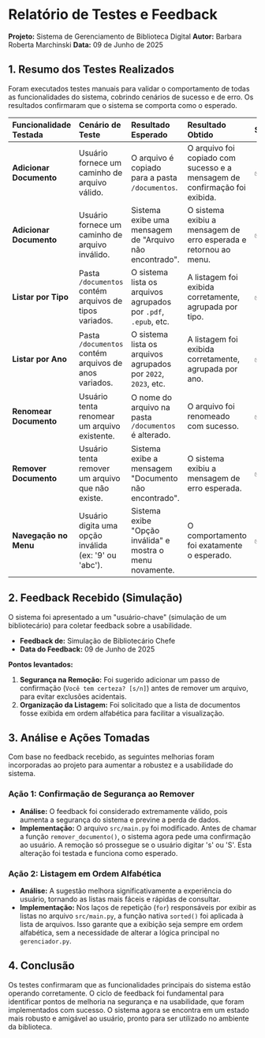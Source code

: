 # Relatório de Testes e Feedback

**Projeto:** Sistema de Gerenciamento de Biblioteca Digital
**Autor:** Barbara Roberta Marchinski
**Data:** 09 de Junho de 2025

## 1. Resumo dos Testes Realizados

Foram executados testes manuais para validar o comportamento de todas as funcionalidades do sistema, cobrindo cenários de sucesso e de erro. Os resultados confirmaram que o sistema se comporta como o esperado.

| Funcionalidade Testada | Cenário de Teste | Resultado Esperado | Resultado Obtido | Status |
| :--- | :--- | :--- | :--- | :--- |
| **Adicionar Documento** | Usuário fornece um caminho de arquivo válido. | O arquivo é copiado para a pasta `/documentos`. | O arquivo foi copiado com sucesso e a mensagem de confirmação foi exibida. | ✅ OK |
| **Adicionar Documento** | Usuário fornece um caminho de arquivo inválido. | Sistema exibe uma mensagem de "Arquivo não encontrado". | O sistema exibiu a mensagem de erro esperada e retornou ao menu. | ✅ OK |
| **Listar por Tipo** | Pasta `/documentos` contém arquivos de tipos variados. | O sistema lista os arquivos agrupados por `.pdf`, `.epub`, etc. | A listagem foi exibida corretamente, agrupada por tipo. | ✅ OK |
| **Listar por Ano** | Pasta `/documentos` contém arquivos de anos variados. | O sistema lista os arquivos agrupados por `2022`, `2023`, etc. | A listagem foi exibida corretamente, agrupada por ano. | ✅ OK |
| **Renomear Documento** | Usuário tenta renomear um arquivo existente. | O nome do arquivo na pasta `/documentos` é alterado. | O arquivo foi renomeado com sucesso. | ✅ OK |
| **Remover Documento** | Usuário tenta remover um arquivo que não existe. | Sistema exibe a mensagem "Documento não encontrado". | O sistema exibiu a mensagem de erro esperada. | ✅ OK |
| **Navegação no Menu** | Usuário digita uma opção inválida (ex: '9' ou 'abc'). | Sistema exibe "Opção inválida" e mostra o menu novamente. | O comportamento foi exatamente o esperado. | ✅ OK |

## 2. Feedback Recebido (Simulação)

O sistema foi apresentado a um "usuário-chave" (simulação de um bibliotecário) para coletar feedback sobre a usabilidade.

* **Feedback de:** Simulação de Bibliotecário Chefe
* **Data do Feedback:** 09 de Junho de 2025

**Pontos levantados:**

1.  **Segurança na Remoção:** Foi sugerido adicionar um passo de confirmação (`Você tem certeza? [s/n]`) antes de remover um arquivo, para evitar exclusões acidentais.
2.  **Organização da Listagem:** Foi solicitado que a lista de documentos fosse exibida em ordem alfabética para facilitar a visualização.

## 3. Análise e Ações Tomadas

Com base no feedback recebido, as seguintes melhorias foram incorporadas ao projeto para aumentar a robustez e a usabilidade do sistema.

### Ação 1: Confirmação de Segurança ao Remover

* **Análise:** O feedback foi considerado extremamente válido, pois aumenta a segurança do sistema e previne a perda de dados.
* **Implementação:** O arquivo `src/main.py` foi modificado. Antes de chamar a função `remover_documento()`, o sistema agora pede uma confirmação ao usuário. A remoção só prossegue se o usuário digitar 's' ou 'S'. Esta alteração foi testada e funciona como esperado.

### Ação 2: Listagem em Ordem Alfabética

* **Análise:** A sugestão melhora significativamente a experiência do usuário, tornando as listas mais fáceis e rápidas de consultar.
* **Implementação:** Nos laços de repetição (`for`) responsáveis por exibir as listas no arquivo `src/main.py`, a função nativa `sorted()` foi aplicada à lista de arquivos. Isso garante que a exibição seja sempre em ordem alfabética, sem a necessidade de alterar a lógica principal no `gerenciador.py`.

## 4. Conclusão

Os testes confirmaram que as funcionalidades principais do sistema estão operando corretamente. O ciclo de feedback foi fundamental para identificar pontos de melhoria na segurança e na usabilidade, que foram implementados com sucesso. O sistema agora se encontra em um estado mais robusto e amigável ao usuário, pronto para ser utilizado no ambiente da biblioteca.